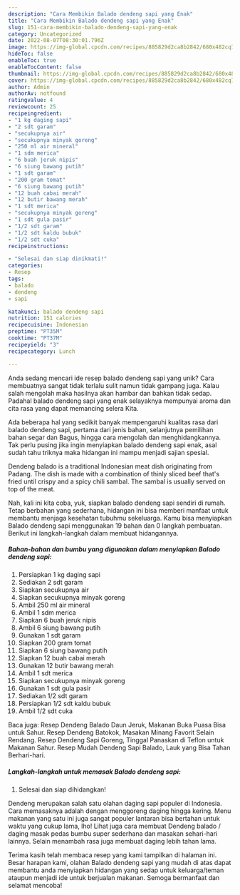 ```yaml
---
description: "Cara Membikin Balado dendeng sapi yang Enak"
title: "Cara Membikin Balado dendeng sapi yang Enak"
slug: 151-cara-membikin-balado-dendeng-sapi-yang-enak
category: Uncategorized
date: 2022-08-07T08:30:01.796Z
image: https://img-global.cpcdn.com/recipes/885829d2ca8b2842/680x482cq70/balado-dendeng-sapi-foto-resep-utama.jpg
hideToc: false
enableToc: true
enableTocContent: false
thumbnail: https://img-global.cpcdn.com/recipes/885829d2ca8b2842/680x482cq70/balado-dendeng-sapi-foto-resep-utama.jpg
cover: https://img-global.cpcdn.com/recipes/885829d2ca8b2842/680x482cq70/balado-dendeng-sapi-foto-resep-utama.jpg
author: Admin
authorAv: notfound
ratingvalue: 4
reviewcount: 25
recipeingredient:
- "1 kg daging sapi"
- "2 sdt garam"
- "secukupnya air"
- "secukupnya minyak goreng"
- "250 ml air mineral"
- "1 sdm merica"
- "6 buah jeruk nipis"
- "6 siung bawang putih"
- "1 sdt garam"
- "200 gram tomat"
- "6 siung bawang putih"
- "12 buah cabai merah"
- "12 butir bawang merah"
- "1 sdt merica"
- "secukupnya minyak goreng"
- "1 sdt gula pasir"
- "1/2 sdt garam"
- "1/2 sdt kaldu bubuk"
- "1/2 sdt cuka"
recipeinstructions:

- "Selesai dan siap dinikmati!"
categories:
- Resep
tags:
- balado
- dendeng
- sapi

katakunci: balado dendeng sapi 
nutrition: 151 calories
recipecuisine: Indonesian
preptime: "PT35M"
cooktime: "PT37M"
recipeyield: "3"
recipecategory: Lunch

---
```





Anda sedang mencari ide resep balado dendeng sapi yang unik? Cara membuatnya sangat tidak terlalu sulit namun tidak gampang juga. Kalau salah mengolah maka hasilnya akan hambar dan bahkan tidak sedap. Padahal balado dendeng sapi yang enak selayaknya mempunyai aroma dan cita rasa yang dapat memancing selera Kita.





Ada beberapa hal yang sedikit banyak mempengaruhi kualitas rasa dari balado dendeng sapi, pertama dari jenis bahan, selanjutnya pemilihan bahan segar dan Bagus, hingga cara mengolah dan menghidangkannya. Tak perlu pusing jika ingin menyiapkan balado dendeng sapi enak,      asal sudah tahu triknya maka hidangan ini mampu menjadi sajian spesial.














Dendeng balado is a traditional Indonesian meat dish originating from Padang. The dish is made with a combination of thinly sliced beef that&#39;s fried until crispy and a spicy chili sambal. The sambal is usually served on top of the meat.






Nah, kali ini kita coba, yuk, siapkan balado dendeng sapi sendiri di rumah. Tetap berbahan yang sederhana, hidangan ini bisa memberi manfaat untuk membantu menjaga kesehatan tubuhmu sekeluarga. Kamu bisa menyiapkan Balado dendeng sapi menggunakan 19 bahan dan 0 langkah pembuatan. Berikut ini langkah-langkah dalam membuat hidangannya.

<!--inarticleads1-->

##### Bahan-bahan dan bumbu yang digunakan dalam menyiapkan Balado dendeng sapi:

1. Persiapkan 1 kg daging sapi
1. Sediakan 2 sdt garam
1. Siapkan secukupnya air
1. Siapkan secukupnya minyak goreng
1. Ambil 250 ml air mineral
1. Ambil 1 sdm merica
1. Siapkan 6 buah jeruk nipis
1. Ambil 6 siung bawang putih
1. Gunakan 1 sdt garam
1. Siapkan 200 gram tomat
1. Siapkan 6 siung bawang putih
1. Siapkan 12 buah cabai merah
1. Gunakan 12 butir bawang merah
1. Ambil 1 sdt merica
1. Siapkan secukupnya minyak goreng
1. Gunakan 1 sdt gula pasir
1. Sediakan 1/2 sdt garam
1. Persiapkan 1/2 sdt kaldu bubuk
1. Ambil 1/2 sdt cuka


Baca juga: Resep Dendeng Balado Daun Jeruk, Makanan Buka Puasa Bisa untuk Sahur. Resep Dendeng Batokok, Masakan Minang Favorit Selain Rendang. Resep Dendeng Sapi Goreng, Tinggal Panaskan di Teflon untuk Makanan Sahur. Resep Mudah Dendeng Sapi Balado, Lauk yang Bisa Tahan Berhari-hari. 

<!--inarticleads2-->

##### Langkah-langkah untuk memasak Balado dendeng sapi:


1. Selesai dan siap dihidangkan!

Dendeng merupakan salah satu olahan daging sapi populer di Indonesia. Cara memasaknya adalah dengan menggoreng daging hingga kering. Menu makanan yang satu ini juga sangat populer lantaran bisa bertahan untuk waktu yang cukup lama, lho! Lihat juga cara membuat Dendeng balado / daging masak pedas bumbu super sederhana dan masakan sehari-hari lainnya. Selain menambah rasa juga membuat daging lebih tahan lama. 

Terima kasih telah membaca resep yang kami tampilkan di halaman ini. Besar harapan kami, olahan Balado dendeng sapi yang mudah di atas dapat membantu anda menyiapkan hidangan yang sedap untuk keluarga/teman ataupun menjadi ide untuk berjualan makanan. Semoga bermanfaat dan selamat mencoba!
